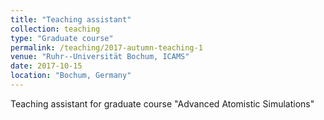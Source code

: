 ```yaml
---
title: "Teaching assistant"
collection: teaching
type: "Graduate course"
permalink: /teaching/2017-autumn-teaching-1
venue: "Ruhr--Universität Bochum, ICAMS"
date: 2017-10-15
location: "Bochum, Germany"
---
```


Teaching assistant for graduate course "Advanced Atomistic Simulations"
